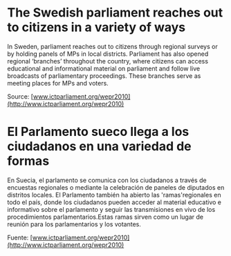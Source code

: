 # The Swedish parliament reaches out to citizens in a variety of ways

In Sweden, parliament reaches out to citizens through regional surveys or by holding panels of MPs in local districts. Parliament has also opened regional ‘branches’ throughout the country, where citizens can access educational and informational material on parliament and follow live broadcasts of parliamentary proceedings. These branches serve as meeting places for MPs and voters.

Source: [www.ictparliament.org/wepr2010](http://www.ictparliament.org/wepr2010)

# El Parlamento sueco llega a los ciudadanos en una variedad de formas

En Suecia, el parlamento se comunica  con los ciudadanos a través de encuestas regionales o mediante la celebración de paneles de diputados en distritos locales. El Parlamento también ha abierto las 'ramas'regionales en todo el país, donde los ciudadanos pueden acceder al material educativo e informativo sobre el parlamento y seguir las transmisiones en vivo de los procedimientos parlamentarios.Estas ramas sirven como un lugar de reunión  para los parlamentarios y los votantes.  

Fuente: [www.ictparliament.org/wepr2010](http://www.ictparliament.org/wepr2010)
